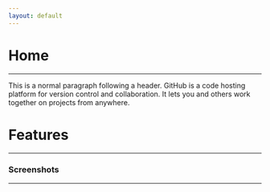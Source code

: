 ```yaml
---
layout: default
---
```


# [](#home)Home
* * *

This is a normal paragraph following a header. GitHub is a code hosting platform for version control and collaboration. It lets you and others work together on projects from anywhere.

# [](#features)Features
* * *


### [](#screenshots)Screenshots
* * *

